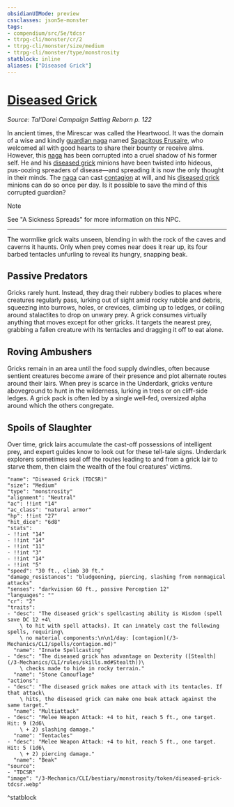 ```yaml
---
obsidianUIMode: preview
cssclasses: json5e-monster
tags:
- compendium/src/5e/tdcsr
- ttrpg-cli/monster/cr/2
- ttrpg-cli/monster/size/medium
- ttrpg-cli/monster/type/monstrosity
statblock: inline
aliases: ["Diseased Grick"]
---
```

# [Diseased Grick](3-Mechanics\CLI\bestiary\monstrosity/diseased-grick-tdcsr.md)
*Source: Tal'Dorei Campaign Setting Reborn p. 122*  

In ancient times, the Mirescar was called the Heartwood. It was the domain of a wise and kindly [guardian naga](/3-Mechanics/CLI/bestiary/monstrosity/guardian-naga.md) named [Sagacitous Erusaire](/3-Mechanics/CLI/bestiary/npc/sagacitous-erusaire-tdcsr.md), who welcomed all with good hearts to share their bounty or receive alms. However, this [naga](/3-Mechanics/CLI/bestiary/npc/sagacitous-erusaire-tdcsr.md) has been corrupted into a cruel shadow of his former self. He and his [diseased grick](/3-Mechanics/CLI/bestiary/monstrosity/diseased-grick-tdcsr.md) minions have been twisted into hideous, pus-oozing spreaders of disease—and spreading it is now the only thought in their minds. The [naga](/3-Mechanics/CLI/bestiary/npc/sagacitous-erusaire-tdcsr.md) can cast [contagion](/3-Mechanics/CLI/spells/contagion.md) at will, and his [diseased grick](/3-Mechanics/CLI/bestiary/monstrosity/diseased-grick-tdcsr.md) minions can do so once per day. Is it possible to save the mind of this corrupted guardian?

> [!note]
> See "A Sickness Spreads" for more information on this NPC.

---

The wormlike grick waits unseen, blending in with the rock of the caves and caverns it haunts. Only when prey comes near does it rear up, its four barbed tentacles unfurling to reveal its hungry, snapping beak.

## Passive Predators

Gricks rarely hunt. Instead, they drag their rubbery bodies to places where creatures regularly pass, lurking out of sight amid rocky rubble and debris, squeezing into burrows, holes, or crevices, climbing up to ledges, or coiling around stalactites to drop on unwary prey. A grick consumes virtually anything that moves except for other gricks. It targets the nearest prey, grabbing a fallen creature with its tentacles and dragging it off to eat alone.

## Roving Ambushers

Gricks remain in an area until the food supply dwindles, often because sentient creatures become aware of their presence and plot alternate routes around their lairs. When prey is scarce in the Underdark, gricks venture aboveground to hunt in the wilderness, lurking in trees or on cliff-side ledges. A grick pack is often led by a single well-fed, oversized alpha around which the others congregate.

## Spoils of Slaughter

Over time, grick lairs accumulate the cast-off possessions of intelligent prey, and expert guides know to look out for these tell-tale signs. Underdark explorers sometimes seal off the routes leading to and from a grick lair to starve them, then claim the wealth of the foul creatures' victims.

```statblock
"name": "Diseased Grick (TDCSR)"
"size": "Medium"
"type": "monstrosity"
"alignment": "Neutral"
"ac": !!int "14"
"ac_class": "natural armor"
"hp": !!int "27"
"hit_dice": "6d8"
"stats":
- !!int "14"
- !!int "14"
- !!int "11"
- !!int "3"
- !!int "14"
- !!int "5"
"speed": "30 ft., climb 30 ft."
"damage_resistances": "bludgeoning, piercing, slashing from nonmagical attacks"
"senses": "darkvision 60 ft., passive Perception 12"
"languages": ""
"cr": "2"
"traits":
- "desc": "The diseased grick's spellcasting ability is Wisdom (spell save DC 12 +4\
    \ to hit with spell attacks). It can innately cast the following spells, requiring\
    \ no material components:\n\n1/day: [contagion](/3-Mechanics/CLI/spells/contagion.md)"
  "name": "Innate Spellcasting"
- "desc": "The diseased grick has advantage on Dexterity ([Stealth](/3-Mechanics/CLI/rules/skills.md#Stealth))\
    \ checks made to hide in rocky terrain."
  "name": "Stone Camouflage"
"actions":
- "desc": "The diseased grick makes one attack with its tentacles. If that attack\
    \ hits, the diseased grick can make one beak attack against the same target."
  "name": "Multiattack"
- "desc": "Melee Weapon Attack: +4 to hit, reach 5 ft., one target. Hit: 9 (2d6\
    \ + 2) slashing damage."
  "name": "Tentacles"
- "desc": "Melee Weapon Attack: +4 to hit, reach 5 ft., one target. Hit: 5 (1d6\
    \ + 2) piercing damage."
  "name": "Beak"
"source":
- "TDCSR"
"image": "/3-Mechanics/CLI/bestiary/monstrosity/token/diseased-grick-tdcsr.webp"
```
^statblock